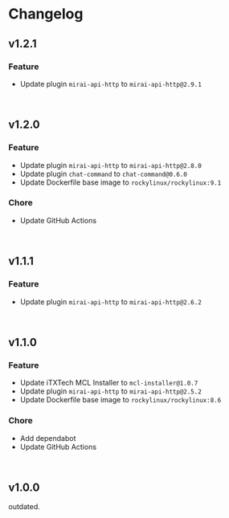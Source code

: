 # Changelog

## v1.2.1

### Feature

- Update plugin `mirai-api-http` to `mirai-api-http@2.9.1`

<br>

## v1.2.0

### Feature

- Update plugin `mirai-api-http` to `mirai-api-http@2.8.0`
- Update plugin `chat-command` to `chat-command@0.6.0`
- Update Dockerfile base image to `rockylinux/rockylinux:9.1`

### Chore

- Update GitHub Actions

<br>

## v1.1.1

### Feature

- Update plugin `mirai-api-http` to `mirai-api-http@2.6.2`

<br>

## v1.1.0

### Feature

- Update iTXTech MCL Installer to `mcl-installer@1.0.7`
- Update plugin `mirai-api-http` to `mirai-api-http@2.5.2`
- Update Dockerfile base image to `rockylinux/rockylinux:8.6`

### Chore

- Add dependabot
- Update GitHub Actions

<br>

## v1.0.0

outdated.
